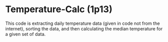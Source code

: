 # Temperature-Calc (1p13)

This code is extracting daily temperature data (given in code not from the internet), sorting the data, and 
then calculating the median temperature for a given set of data.
